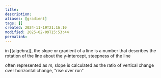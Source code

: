 ```yaml
---
title: 
description: 
aliases: [gradient]
tags: []
created: 2024-11-19T21:16:10
modified: 2025-02-09T15:53:44
permalink:
---
```


in [[algebra]], the slope or gradient of a line is a number that describes the rotation of the line about the y-intercept, steepness of the line

often represented as $m$, slope is calculated as the ratio of vertical change over horizontal change, "rise over run"
